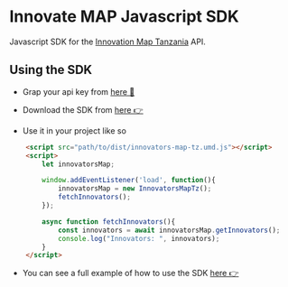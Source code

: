 # Innovate MAP Javascript SDK
Javascript SDK for the [Innovation Map Tanzania](https://innovationmap.co.tz) API.

## Using the SDK
- Grap your api key from [here 🔗](https://innovationmap.co.tz/app/studio/developer/myApps)

- Download the SDK from [here 👉](/dist/innovators-map-tz.umd.js)

- Use it in your project like so

```html
    <script src="path/to/dist/innovators-map-tz.umd.js"></script>
    <script>
        let innovatorsMap;

        window.addEventListener('load', function(){
            innovatorsMap = new InnovatorsMapTz();
            fetchInnovators();
        });

        async function fetchInnovators(){
            const innovators = await innovatorsMap.getInnovators();
            console.log("Innovators: ", innovators);
        }
    </script>
```

- You can see a full example of how to use the SDK [here 👉](/examples/basic.html)